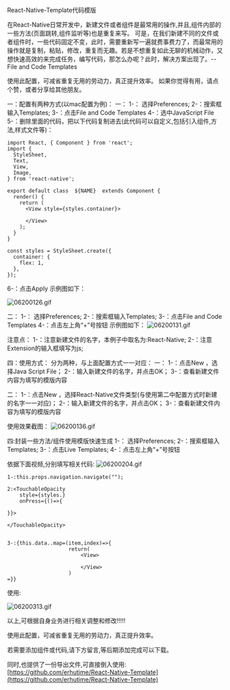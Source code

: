 React-Native-Template代码模版

在React-Native日常开发中，新建文件或者组件是最常用的操作,并且,组件内部的一些方法(页面跳转,组件监听等)也是重复来写。
可是，在我们新建不同的文件或者组件时，一些代码固定不变，此时，需要重新写一遍就费事费力了，而最常用的操作就是复制，粘贴，修改，重复而无趣。若是不想重复如此无聊的机械动作，又想快速高效的来完成任务，编写代码，那怎么办呢？此时，解决方案出现了。--File and Code Templates

使用此配置，可减省重复无用的劳动力，真正提升效率。
如果你觉得有用，请点个赞，或者分享给其他朋友。

一：配置有两种方式(以mac配置为例)：
一：
1-： 选择Preferences;
2-：搜索框输入Templates;
3-：点击File and Code Templates
4-：选中JavaScript File
5-：删除里面的代码，把以下代码复制进去(此代码可以自定义,包括引入组件,方法,样式文件等)：
```
import React, { Component } from 'react';
import {
  StyleSheet,
  Text,
  View,
  Image,
} from 'react-native';

export default class  ${NAME}  extends Component {
  render() {
    return (
      <View style={styles.container}>
       
      </View>
    );
  }
}

const styles = StyleSheet.create({
  container: {
    flex: 1,
  },
});
```
6-：点击Apply
示例图如下：

![06200126.gif](https://upload-images.jianshu.io/upload_images/4803284-c12f8892290b485c.gif?imageMogr2/auto-orient/strip)


二：
1-： 选择Preferences;
2-：搜索框输入Templates;
3-：点击File and Code Templates
4-：点击左上角“+”号按钮
示例图如下：
![06200131.gif](https://upload-images.jianshu.io/upload_images/4803284-2e08051b1f56d466.gif?imageMogr2/auto-orient/strip)


注意点：
1-：注意新建文件的名字，本例子中取名为:React-Native;
2-：注意Extension的输入框填写为js;


四：使用方式：
分为两种，与上面配置方式一一对应：
一：
1-：点击New ，选择Java Script File；
2-：输入新建文件的名字，并点击OK；
3-：查看新建文件内容为填写的模版内容

二：
1-：点击New ，选择React-Native文件类型(与使用第二中配置方式时新建的名字一一对应)；
2-：输入新建文件的名字，并点击OK；
3-：查看新建文件内容为填写的模版内容

使用效果截图：
![06200136.gif](https://upload-images.jianshu.io/upload_images/4803284-d851c7508c145c04.gif?imageMogr2/auto-orient/strip)



四:封装一些方法/组件使用模版快速生成
1-： 选择Preferences;
2-：搜索框输入Templates;
3-：点击Live Templates;
4-：点击左上角“+”号按钮

依据下面视频,分别填写相关代码:
![06200204.gif](https://upload-images.jianshu.io/upload_images/4803284-6caa6dd092b3ee8b.gif?imageMogr2/auto-orient/strip)



```
1-:this.props.navigation.navigate("");

2:<TouchableOpacity 
    style={styles.}
    onPress={()=>{
    
}}>
    
</TouchableOpacity>


3-:{this.data..map=(item,index)=>{
                    return(
                        <View>
                        
                        </View>
                    )
=}}
```


使用:

![06200313.gif](https://upload-images.jianshu.io/upload_images/4803284-b9af94916c1d616f.gif?imageMogr2/auto-orient/strip)



以上,可根据自身业务进行相关调整和修改!!!!!

使用此配置，可减省重复无用的劳动力，真正提升效率。


若需要添加组件或代码,请下方留言,等后期添加完成可以下载。


同时,也提供了一份导出文件,可直接倒入使用:
[https://github.com/erhutime/React-Native-Template](https://github.com/erhutime/React-Native-Template)



